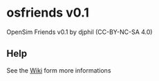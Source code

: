 # osfriends v0.1
OpenSim Friends v0.1 by djphil (CC-BY-NC-SA 4.0)

## Help
See the <a href="https://github.com/djphil/osfriends/wiki">Wiki</a> form more informations